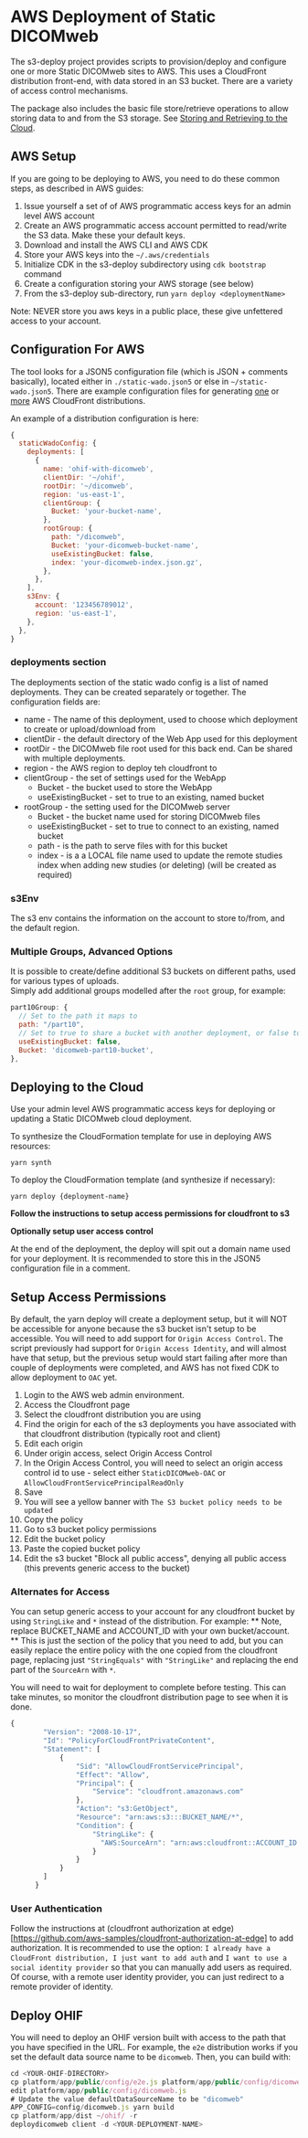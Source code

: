 # AWS Deployment of Static DICOMweb

The s3-deploy project provides scripts to provision/deploy and configure one or more Static DICOMweb sites to AWS.  This uses a CloudFront distribution front-end, with data stored in an S3 bucket.  There are a variety of
access control mechanisms.

The package also includes the basic file store/retrieve operations to allow storing data to and from the S3 storage.  See [Storing and Retrieving to the Cloud](../static-wado-deploy/README.md).


 
## AWS Setup
If you are going to be deploying to AWS, you need to do these common steps, as described in AWS guides:

1. Issue yourself a set of of AWS programmatic access keys for an admin level AWS account
2. Create an AWS programmatic access account permitted to read/write the S3 data.  Make these your default keys.
3. Download and install the AWS CLI and AWS CDK
4. Store your AWS keys into the `~/.aws/credentials`
5. Initialize CDK in the s3-deploy subdirectory using `cdk bootstrap` command
6. Create a configuration storing your AWS storage (see below)
7. From the s3-deploy sub-directory, run `yarn deploy <deploymentName>`

Note: NEVER store you aws keys in a public place, these give unfettered access to your account.

## Configuration For AWS
The tool looks for a JSON5 configuration file (which is JSON + comments basically), located either in  `./static-wado.json5` or else in `~/static-wado.json5`.
There are example configuration files for generating [one](./static-wado.json5.sample) or [more](./static-wado.json5.multidist.sample) AWS CloudFront distributions.

An example of a distribution configuration is here:
```javascript
{
  staticWadoConfig: {
    deployments: [
      {
        name: 'ohif-with-dicomweb',
        clientDir: '~/ohif',
        rootDir: '~/dicomweb',
        region: 'us-east-1',
        clientGroup: {
          Bucket: 'your-bucket-name',
        },
        rootGroup: {
          path: "/dicomweb",
          Bucket: 'your-dicomweb-bucket-name',
          useExistingBucket: false,
          index: 'your-dicomweb-index.json.gz',
        },
      },
    ],
    s3Env: {
      account: '123456789012',
      region: 'us-east-1',
    },
  },
}
```

### deployments section
The deployments section of the static wado config is a list of named deployments.  They can be created separately or together.  The configuration fields are:

* name - The name of this deployment, used to choose which deployment to create or upload/download from
* clientDir - the default directory of the Web App used for this deployment
* rootDir - the DICOMweb file root used for this back end.  Can be shared with multiple deployments.
* region - the AWS region to deploy teh cloudfront to
* clientGroup - the set of settings used for the WebApp
  * Bucket - the bucket used to store the WebApp
  * useExistingBucket - set to true to an existing, named bucket
* rootGroup - the setting used for the DICOMweb server
  * Bucket - the bucket name used for storing DICOMweb files
  * useExistingBucket - set to true to connect to an existing, named bucket
  * path - is the path to serve files with for this bucket
  * index - is a a LOCAL file name used to update the remote studies index when adding new studies (or deleting) (will be created as required)

### s3Env
The s3 env contains the information on the account to store to/from, and the default region.

### Multiple Groups, Advanced Options
It is possible to create/define additional S3 buckets on different paths, used for various types of uploads.  
Simply add additional groups modelled after the `root` group, for example:

```javascript
part10Group: {
  // Set to the path it maps to
  path: "/part10",
  // Set to true to share a bucket with another deployment, or false to create it here
  useExistingBucket: false,
  Bucket: 'dicomweb-part10-bucket',
},
```

## Deploying to the Cloud
Use your admin level AWS programmatic access keys for deploying or updating a Static DICOMweb cloud deployment.

To synthesize the CloudFormation template for use in deploying AWS resources:
```
yarn synth
```

To deploy the CloudFormation template (and synthesize if necessary):
```
yarn deploy {deployment-name}
```

**Follow the instructions to setup access permissions for cloudfront to s3**

**Optionally setup user access control**

At the end of the deployment, the deploy will spit out a domain name used for your deployment.  It is recommended to store this in the JSON5 configuration file in a comment.

## Setup Access Permissions
By default, the yarn deploy will create a deployment setup, but it will NOT be accessible for anyone because the s3
bucket isn't setup to be accessible.  You will need to add support for `Origin Access Control`.  The script previously had support for `Origin Access Identity`, and will almost have that setup, but the previous setup would start failing after more than  couple of deployments were completed, and AWS has not fixed CDK to allow deployment to `OAC` yet.

1. Login to the AWS web admin environment. 
2. Access the Cloudfront page
3. Select the cloudfront distribution you are using
4. Find the origin for each of the s3 deployments you have associated with that cloudfront distribution (typically root and client)
5. Edit each origin
  1. Under origin access, select Origin Access Control
  2. In the Origin Access Control, you will need to select an origin access control id to use - select either `StaticDICOMweb-OAC` or `AllowCloudFrontServicePrincipalReadOnly`
  3. Save
  4. You will see a yellow banner with `The S3 bucket policy needs to be updated`
  5. Copy the policy
  6. Go to s3 bucket policy permissions 
  7. Edit the bucket policy
  8. Paste the copied bucket policy
  9. Edit the s3 bucket "Block all public access", denying all public access (this prevents generic access to the bucket)

### Alternates for Access
You can setup generic access to your account for any cloudfront bucket by using `StringLike` and `*` instead of the distribution.  For example:
** Note, replace BUCKET_NAME and ACCOUNT_ID with your own bucket/account.  **  This is just the section of the policy that you need to add, but you
can easily replace the entire policy with the one copied from the cloudfront page, replacing just `"StringEquals"` with `"StringLike"` and replacing the end part of the `SourceArn` with `*`.

You will need to wait for deployment to complete before testing.  This can take minutes, so monitor the cloudfront distribution page to see when it is done.

```javascript
{
        "Version": "2008-10-17",
        "Id": "PolicyForCloudFrontPrivateContent",
        "Statement": [
            {
                "Sid": "AllowCloudFrontServicePrincipal",
                "Effect": "Allow",
                "Principal": {
                    "Service": "cloudfront.amazonaws.com"
                },
                "Action": "s3:GetObject",
                "Resource": "arn:aws:s3:::BUCKET_NAME/*",
                "Condition": {
                    "StringLike": {
                      "AWS:SourceArn": "arn:aws:cloudfront::ACCOUNT_ID:distribution/*"
                    }
                }
            }
        ]
      }
```

### User Authentication
Follow the instructions at (cloudfront authorization at edge)[https://github.com/aws-samples/cloudfront-authorization-at-edge] to add authorization.  It is recommended to use the option: `I already have a CloudFront distribution, I just want to add auth` and `I want to use a social identity provider` so that you can manually add users as required.  Of course, with a remote user identity provider, you can just redirect to a remote provider of identity.


## Deploy OHIF
You will need to deploy an OHIF version built with access to the path that you have specified in the URL.  For example, the `e2e` distribution works if you set the default data source name to be `dicomweb`.  Then, you can build with:

```javascript
cd <YOUR-OHIF-DIRECTORY>
cp platform/app/public/config/e2e.js platform/app/public/config/dicomweb.js
edit platform/app/public/config/dicomweb.js
# Update the value defaultDataSourceName to be "dicomweb"
APP_CONFIG=config/dicomweb.js yarn build
cp platform/app/dist ~/ohif/ -r
deploydicomweb client -d <YOUR-DEPLOYMENT-NAME>
```
